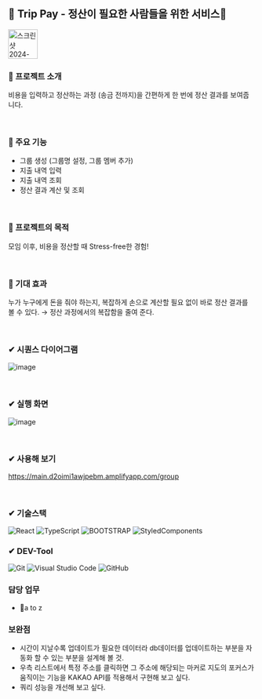 ## 💸 Trip Pay - 정산이 필요한 사람들을 위한 서비스🧮
<img width="60" alt="스크린샷 2024-07-28 오후 6 16 37" src="https://github.com/user-attachments/assets/dc6f11d1-c242-4e2e-bd5c-7feb2aa912d8">
<br/>

###  💸  프로젝트 소개
비용을 입력하고 정산하는 과정 (송금 전까지)을 간편하게 한 번에 정산 결과를 보여줍니다.

<br/>

###  💸  주요 기능
- 그룹 생성 (그룹명 설정, 그룹 멤버 추가)
- 지출 내역 입력
- 지출 내역 조회
- 정산 결과 계산 및 조회

<br/>

###  💸  프로젝트의 목적

모임 이후, 비용을 정산할 때 Stress-free한 경험!

<br/>

###  💸  기대 효과

누가 누구에게 돈을 줘야 하는지, 복잡하게 손으로 계산할 필요 없이 바로 정산 결과를 볼 수 있다. → 정산 과정에서의 복잡함을 줄여 준다.


<br/>


###  ✔ 시퀀스 다이어그램

![image](https://github.com/user-attachments/assets/14b33d7f-c125-47e5-a6cb-ff118333ba33)

<br/>

###  ✔ 실행 화면

![image](https://github.com/user-attachments/assets/27f7414c-6a77-4508-9644-bfbca66ef3b1)

<br/>

###  ✔ 사용해 보기
https://main.d2oimi1awjpebm.amplifyapp.com/group


<br/>

### ✔ 기술스택

![React](https://img.shields.io/badge/react-%2320232a.svg?style=for-the-badge&logo=react&logoColor=%2361DAFB) ![TypeScript](https://img.shields.io/badge/typescript-%23007ACC.svg?style=for-the-badge&logo=typescript&logoColor=white) ![BOOTSTRAP](https://img.shields.io/badge/Bootstrap-563D7C?style=for-the-badge&logo=bootstrap&logoColor=white) ![StyledComponents](https://img.shields.io/badge/styled--components-DB7093?style=for-the-badge&logo=styled-components&logoColor=white)


### ✔ DEV-Tool
![Git](https://img.shields.io/badge/git-%23F05033.svg?style=for-the-badge&logo=git&logoColor=white) ![Visual Studio Code](https://img.shields.io/badge/Visual%20Studio%20Code-0078d7.svg?style=for-the-badge&logo=visual-studio-code&logoColor=white) ![GitHub](https://img.shields.io/badge/github-%23121011.svg?style=for-the-badge&logo=github&logoColor=white)

### 담당 업무

- a to z

### 보완점
* 시간이 지날수록 업데이트가 필요한 데이터라 db데이터를 업데이트하는 부분을 자동화 할 수 있는 부분을 설계해 볼 것.
* 우측 리스트에서 특정 주소를 클릭하면 그 주소에 해당되는 마커로 지도의 포커스가 움직이는 기능을 KAKAO API를 적용해서 구현해 보고 싶다.
* 쿼리 성능을 개선해 보고 싶다.
